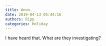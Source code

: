 ```yaml
---
title: Anon.
date: 2019-04-13 05:44:16
authors: Ripp
categories: Holiday
---
```


 I have heard that. What are they investigating?